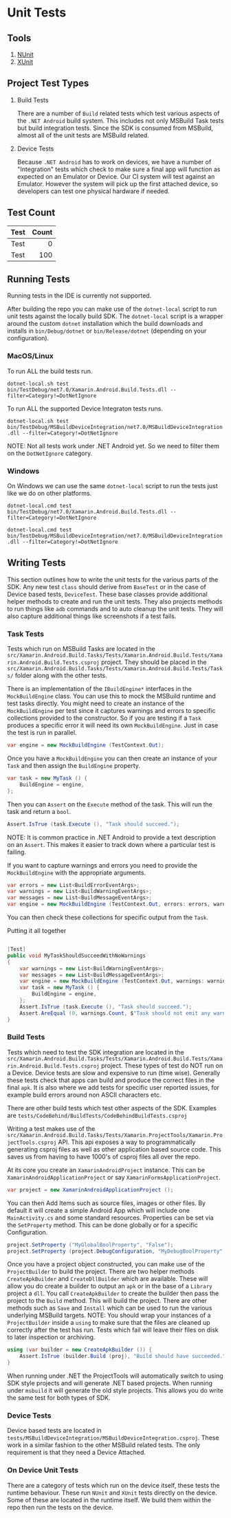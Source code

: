 # Unit Tests


## Tools

1. [NUnit](https://github.com/nunit/nunit)
2. [XUnit](https://github.com/xunit/xunit)

## Project Test Types

1. Build Tests

    There are a number of `Build` related tests which test various aspects of the `.NET Android` build system. This includes not only MSBuild Task tests but build integration tests. Since the SDK is consumed from MSBuild, almost all of the unit tests are MSBuild related.

2. Device Tests

    Because `.NET Android` has to work on devices, we have a number of
    "Integration" tests which check to make sure a final app will function as expected on an Emulator or Device. Our CI system will
    test against an Emulator. However the system will pick up the first attached device, so developers can test one physical hardware
    if needed.

## Test Count

| Test | Count |
| :---------: | ----: |
| Test | 0 |
| Test | 100 |


## Running Tests

Running tests in the IDE is currently not supported.

After building the repo you can make use of the `dotnet-local` script
to run unit tests against the locally build SDK. The `dotnet-local` script is a wrapper around the custom `dotnet` installation which the
build downloads and installs in `bin/Debug/dotnet` or `bin/Release/dotnet` (depending on your configuration).

### MacOS/Linux

To run ALL the build tests run.

`dotnet-local.sh test bin/TestDebug/net7.0/Xamarin.Android.Build.Tests.dll --filter=Category!=DotNetIgnore`

To run ALL the supported Device Integraton tests runs.

`dotnet-local.sh test bin/TestDebug/MSBuildDeviceIntegration/net7.0/MSBuildDeviceIntegration.dll --filter=Category!=DotNetIgnore`

NOTE: Not all tests work under .NET Android yet. So we need to filter
them on the `DotNetIgnore` category.


### Windows

On Windows we can use the same `dotnet-local` script to run the tests
just like we do on other platforms.

`dotnet-local.cmd test bin/TestDebug/net7.0/Xamarin.Android.Build.Tests.dll --filter=Category!=DotNetIgnore`

`dotnet-local.cmd test bin/TestDebug/MSBuildDeviceIntegration/net7.0/MSBuildDeviceIntegration.dll --filter=Category!=DotNetIgnore`

## Writing Tests

This section outlines how to write the unit tests for the various parts of the SDK.
Any new test `class` should derive from `BaseTest` or in the case of Device based tests, `DeviceTest`. These base classes provide additional helper methods to
create and run the unit tests. They also projects methods to run things like
`adb` commands and to auto cleanup the unit tests. They will also capture additional
things like screenshots if a test fails.

### Task Tests

Tests which run on MSBuild Tasks are located in the `src/Xamarin.Android.Build.Tasks/Tests/Xamarin.Android.Build.Tests/Xamarin.Android.Build.Tests.csproj` project. They should be placed in the `src/Xamarin.Android.Build.Tasks/Tests/Xamarin.Android.Build.Tests/Tasks/` folder along with the other tests.

There is an implementation of the `IBuildEngine*` interfaces in the `MockBuildEngine` class. You can use this to mock the MSBuild
runtime and test tasks directly. You might need to create an instance of the `MockBuildEngine` per test since it captures warnings and errors to specific collections provided to the constructor. So if you are testing if a `Task` produces a specific error it will need its own `MockBuildEngine`. Just in case the test is run in parallel.

```csharp
var engine = new MockBuildEngine (TestContext.Out);
```

Once you have a `MockBuildEngine` you can then create an instance
of your `Task` and then assign the `BuildEngine` property.

```csharp
var task = new MyTask () {
    BuildEngine = engine,
};
```

Then you can `Assert` on the `Execute` method of the task. This will run the task and return a `bool`.

```csharp
Assert.IsTrue (task.Execute (), "Task should succeed.");
```

NOTE: It is common practice in .NET Android to provide a text description on an `Assert`. This makes it easier to track down
where a particular test is failing.

If you want to capture warnings and errors you need to provide the `MockBuildEngine` with the appropriate arguments.

```csharp
var errors = new List<BuildErrorEventArgs>;
var warnings = new List<BuildWarningEventArgs>;
var messages = new List<BuildMessageEventArgs>;
var engine = new MockBuildEngine (TestContext.Out, errors: errors, warnings: warnings messages:messages);
```

You can then check these collections for specific output from the `Task`.

Putting it all together

```csharp

[Test]
public void MyTaskShouldSucceedWithNoWarnings
{
    var warnings = new List<BuildWarningEventArgs>;
    var messages = new List<BuildMessageEventArgs>;
    var engine = new MockBuildEngine (TestContext.Out, warnings: warnings);
    var task = new MyTask () {
        BuildEngine = engine,
    };
    Assert.IsTrue (task.Execute (), "Task should succeed.");
    Assert.AreEqual (0, warnings.Count, $"Task should not emit any warnings, found {warnings.Count}");
}
```

### Build Tests

Tests which need to test the SDK integration are located in the `src/Xamarin.Android.Build.Tasks/Tests/Xamarin.Android.Build.Tests/Xamarin.Android.Build.Tests.csproj` project. These types of test do NOT run on a Device. Device tests are slow and expensive to run (time wise). Generally these tests check that apps can build and produce the correct files in the final `apk`. It is also where we add tests for specific user reported issues, for example build errors around non ASCII characters etc.

There are other build tests which test other aspects of the SDK. Examples are
`tests/CodeBehind/BuildTests/CodeBehindBuildTests.csproj`

Writing a test makes use of the `src/Xamarin.Android.Build.Tasks/Tests/Xamarin.ProjectTools/Xamarin.ProjectTools.csproj` API. This api exposes a way to programmatically generating csproj files as well as other application based source code. This saves us from having to have 1000's of csproj files all over the repo.

At its core you create an `XamarinAndroidProject` instance. This can be
`XamarinAndroidApplicationProject` or say `XamarinFormsApplicationProject`.

```csharp
var project = new XamarinAndroidApplicationProject ();
```

You can then Add Items such as source files, images or other files. By default it
will create a simple Android App which will include one `MainActivity.cs` and some
standard resources. Properties can be set via the `SetProperty` method. This can be
done globally or for a specific Configuration.

```csharp
project.SetProperty ("MyGlobalBoolProperty", "False");
project.SetProperty (project.DebugConfiguration, "MyDebugBoolProperty", "False");
```

Once you have a project object constructed, you can make use of the `ProjectBuilder`
to build the project. There are two helper methods `CreateApkBuilder` and `CreateDllBuilder` which are available. These will allow you do create a builder to
output an `apk` or in the base of a `Library` project a `dll`.
You call `CreateApkBuilder` to create the builder then pass the project to the `Build`
method. This will build the project. There are other methods such as `Save` and `Install` which can be used to run the various underlying MSBuild targets.
NOTE: You should wrap your instances of a `ProjectBuilder` inside a `using` to make sure that the files are cleaned up correctly after the test has run. Tests which fail
will leave their files on disk to later inspection or archiving.

```csharp
using (var builder = new CreateApkBuilder ()) {
    Assert.IsTrue (builder.Build (proj), "Build should have succeeded.");
}
```

When running under .NET the ProjectTools will automatically switch to using SDK style
projects and will generate .NET based projects. When running under `msbuild` it will
generate the old style projects. This allows you do write the same test for both types
of SDK.




### Device Tests

Device based tests are located in `tests/MSBuildDeviceIntegration/MSBuildDeviceIntegration.csproj`. These work in a similar fashion to the other MSBuild
related tests. The only requirement is that they need a Device Attached.

### On Device Unit Tests

There are a category of tests which run on the device itself, these tests the runtime
behaviour. These run `NUnit` and `XUnit` tests directly on the device. Some of these are located in the runtime itself. We build them within the repo then run the tests on
the device.
